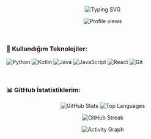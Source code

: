 <p align="center">
  <img src="https://readme-typing-svg.vercel.app?font=Fira+Code&weight=600&size=25&pause=1000&color=36BCF7&center=true&width=650&lines=Merhaba%2C+ben+Furkan.+👋;Hello%2C+I%27m+Furkan.+👋;Kodlama+ve+teknoloji+dünyama+hoş+geldiniz.;Welcome+to+my+world+of+code+and+technology." alt="Typing SVG" />
</p>

<p align="center">
  <img src="https://komarev.com/ghpvc/?username=furkantutanc&color=36BCF7&style=flat-square" alt="Profile views" />
</p>

<br>

<h3 align="left">🚀 Kullandığım Teknolojiler:</h3>
<p align="left">
  <img src="https://img.shields.io/badge/Python-3776AB?style=for-the-badge&logo=python&logoColor=white" alt="Python" />
  <img src="https://img.shields.io/badge/Kotlin-7F52FF?style=for-the-badge&logo=kotlin&logoColor=white" alt="Kotlin" />
  <img src="https://img.shields.io/badge/Java-007396?style=for-the-badge&logo=java&logoColor=white" alt="Java" />
  <img src="https://img.shields.io/badge/JavaScript-F7DF1E?style=for-the-badge&logo=javascript&logoColor=black" alt="JavaScript" />
  <img src="https://img.shields.io/badge/React-61DAFB?style=for-the-badge&logo=react&logoColor=black" alt="React" />
  <img src="https.img.shields.io/badge/Git-F05032?style=for-the-badge&logo=git&logoColor=white" alt="Git" />
  
  </p>

<br>

<h3 align="left">📊 GitHub İstatistiklerim:</h3>

<p align="center">
  <img src="https://github-readme-stats.vercel.app/api?username=furkantutanc&show_icons=true&theme=radical&hide_border=true&count_private=true" alt="GitHub Stats" />
  
  <img src="https://github-readme-stats.vercel.app/api/top-langs/?username=furkantutanc&layout=compact&theme=radical&hide_border=true" alt="Top Languages" />
</p>

<p align="center">
  <img src="https://github-readme-streak-stats.herokuapp.com/?user=furkantutanc&theme=radical&hide_border=true" alt="GitHub Streak" />
</p>

<p align="center">
  <img src="https://activity-graph.herokuapp.com/graph?username=furkantutanc&theme=radical&hide_border=true&color=36BCF7" alt="Activity Graph" />
</p>
